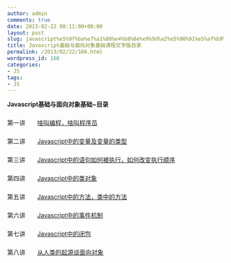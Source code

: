 ```yaml
---
author: admin
comments: true
date: 2013-02-22 08:11:00+00:00
layout: post
slug: javascript%e5%9f%ba%e7%a1%80%e4%b8%8e%e9%9d%a2%e5%90%91%e5%af%b9%e8%b1%a1%e5%9f%ba%e7%a1%80%e8%af%be%e7%a8%8b%e6%96%87%e5%ad%97%e7%89%88%e7%9b%ae%e5%bd%95
title: Javascript基础与面向对象基础课程文字版目录
permalink: /2013/02/22/166.html
wordpress_id: 166
categories:
- JS
tags:
- JS
---
```







**Javascript基础与面向对象基础~目录**




### 
第一讲　　[啥叫编程，啥叫程序员](http://www.cnblogs.com/lori/archive/2013/01/22/2871799.html)




### 
第二讲　　[Javascript中的变量及变量的类型](http://www.cnblogs.com/lori/archive/2013/01/22/2870811.html)




### 
第三讲　　[Javascript中的语句如何被执行，如何改变执行顺序](http://www.cnblogs.com/lori/archive/2013/01/22/2871879.html)




### 
第四讲　　[Javascript中的类对象](http://www.cnblogs.com/lori/archive/2013/01/23/2872547.html)




### 
第五讲　　[Javascript中的方法，类中的方法](http://www.cnblogs.com/lori/archive/2013/01/23/2873999.html)




### 
第六讲　　[Javascript中的事件机制](http://www.cnblogs.com/lori/archive/2013/01/25/2877387.html)




### 
第七讲　　[Javascript中的闭包](http://www.cnblogs.com/lori/archive/2013/01/18/2866308.html)




### 
第八讲　　[从人类的起源谈面向对象](http://www.cnblogs.com/lori/archive/2013/01/29/2881618.html)



